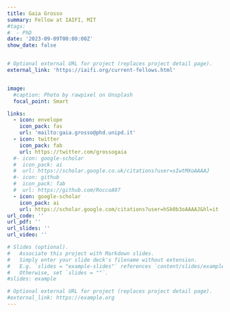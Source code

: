 ```yaml
--- 
title: Gaia Grosso
summary: Fellow at IAIFI, MIT
#tags:
#  - PhD
date: '2023-09-09T00:00:00Z'
show_date: false


# Optional external URL for project (replaces project detail page).
external_link: 'https://iaifi.org/current-fellows.html'


image:
  #caption: Photo by rawpixel on Unsplash
  focal_point: Smart

links:
  - icon: envelope
    icon_pack: fas
    url: 'mailto:gaia.grosso@phd.unipd.it'
  - icon: twitter
    icon_pack: fab
    url: https://twitter.com/grossogaia
  #- icon: google-scholar
  #  icon_pack: ai
  #  url: https://scholar.google.co.uk/citations?user=sIwtMXoAAAAJ
  #- icon: github
  #  icon_pack: fab
  #  url: https://github.com/RoccoA97
  - icon: google-scholar
    icon_pack: ai
    url: https://scholar.google.com/citations?user=hSk0b3oAAAAJ&hl=it
url_code: ''
url_pdf: ''
url_slides: ''
url_video: ''

# Slides (optional).
#   Associate this project with Markdown slides.
#   Simply enter your slide deck's filename without extension.
#   E.g. `slides = "example-slides"` references `content/slides/example-slides.md`.
#   Otherwise, set `slides = ""`.
#slides: example

# Optional external URL for project (replaces project detail page).
#external_link: https://example.org
---
```


